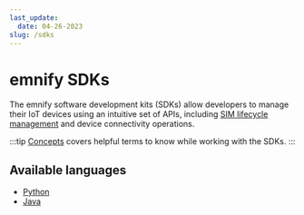 ```yaml
---
last_update: 
  date: 04-26-2023
slug: /sdks
---
```


# emnify SDKs

The emnify software development kits (SDKs) allow developers to manage their IoT devices using an intuitive set of APIs, including [SIM lifecycle management](/services/sim-lifecycle-management) and device connectivity operations.

:::tip
[Concepts](/sdks/concepts) covers helpful terms to know while working with the SDKs.
:::

## Available languages

- [Python](/sdks/python/quickstart)
- [Java](/sdks/java/quickstart)
